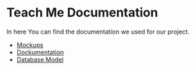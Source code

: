 # Teach Me Documentation
In here You can find the documentation we used for our project.

- [Mockups](https://github.com/Rival-Thompson/CloudApplications-TeachMe/tree/master/doc/Mockups)
- [Dockumentation](https://github.com/Rival-Thompson/CloudApplications-TeachMe/blob/master/doc/CloudApplications_Documentation.pdf)
- [Database Model](https://github.com/Rival-Thompson/CloudApplications-TeachMe/blob/master/doc/DataLayout.md)